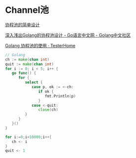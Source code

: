 # Channel池

[协程池的简单设计](https://segmentfault.com/a/1190000038820497)

[深入浅出Golang的协程池设计 - Go语言中文网 - Golang中文社区](https://studygolang.com/articles/15477)

[Golang 协程池的使用 · TesterHome](https://testerhome.com/articles/30237)

```go
// Golang
ch := make(chan int)
quit := make(chan int)
for i := 0; i < 5; i++ {
   go func() {
      for {
         select {
            case p, ok := <-ch:
               if ok {
                  fmt.Println(p)
               }
            case <-quit:
               close(ch)
         }
      }
   }()
}

for i:=0;i<10000;i++{
   ch <- i
}
quit <- 1
```
